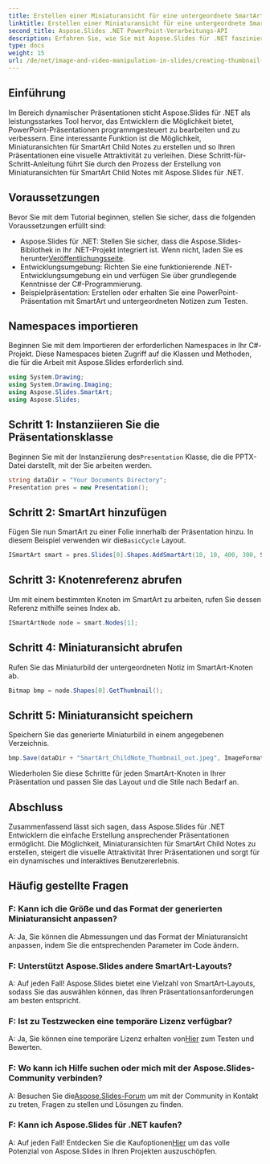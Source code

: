 ```yaml
---
title: Erstellen einer Miniaturansicht für eine untergeordnete SmartArt-Notiz in Aspose.Slides
linktitle: Erstellen einer Miniaturansicht für eine untergeordnete SmartArt-Notiz in Aspose.Slides
second_title: Aspose.Slides .NET PowerPoint-Verarbeitungs-API
description: Erfahren Sie, wie Sie mit Aspose.Slides für .NET faszinierende SmartArt-Miniaturansichten für Kindernotizen erstellen. Werten Sie Ihre Präsentationen mit dynamischen Bildern auf!
type: docs
weight: 15
url: /de/net/image-and-video-manipulation-in-slides/creating-thumbnail-smartart-child-note/
---
```

## Einführung
Im Bereich dynamischer Präsentationen sticht Aspose.Slides für .NET als leistungsstarkes Tool hervor, das Entwicklern die Möglichkeit bietet, PowerPoint-Präsentationen programmgesteuert zu bearbeiten und zu verbessern. Eine interessante Funktion ist die Möglichkeit, Miniaturansichten für SmartArt Child Notes zu erstellen und so Ihren Präsentationen eine visuelle Attraktivität zu verleihen. Diese Schritt-für-Schritt-Anleitung führt Sie durch den Prozess der Erstellung von Miniaturansichten für SmartArt Child Notes mit Aspose.Slides für .NET.
## Voraussetzungen
Bevor Sie mit dem Tutorial beginnen, stellen Sie sicher, dass die folgenden Voraussetzungen erfüllt sind:
- Aspose.Slides für .NET: Stellen Sie sicher, dass die Aspose.Slides-Bibliothek in Ihr .NET-Projekt integriert ist. Wenn nicht, laden Sie es herunter[Veröffentlichungsseite](https://releases.aspose.com/slides/net/).
- Entwicklungsumgebung: Richten Sie eine funktionierende .NET-Entwicklungsumgebung ein und verfügen Sie über grundlegende Kenntnisse der C#-Programmierung.
- Beispielpräsentation: Erstellen oder erhalten Sie eine PowerPoint-Präsentation mit SmartArt und untergeordneten Notizen zum Testen.
## Namespaces importieren
Beginnen Sie mit dem Importieren der erforderlichen Namespaces in Ihr C#-Projekt. Diese Namespaces bieten Zugriff auf die Klassen und Methoden, die für die Arbeit mit Aspose.Slides erforderlich sind.
```csharp
using System.Drawing;
using System.Drawing.Imaging;
using Aspose.Slides.SmartArt;
using Aspose.Slides;
```
## Schritt 1: Instanziieren Sie die Präsentationsklasse
 Beginnen Sie mit der Instanziierung des`Presentation` Klasse, die die PPTX-Datei darstellt, mit der Sie arbeiten werden.
```csharp
string dataDir = "Your Documents Directory";
Presentation pres = new Presentation();
```
## Schritt 2: SmartArt hinzufügen
 Fügen Sie nun SmartArt zu einer Folie innerhalb der Präsentation hinzu. In diesem Beispiel verwenden wir die`BasicCycle` Layout.
```csharp
ISmartArt smart = pres.Slides[0].Shapes.AddSmartArt(10, 10, 400, 300, SmartArtLayoutType.BasicCycle);
```
## Schritt 3: Knotenreferenz abrufen
Um mit einem bestimmten Knoten im SmartArt zu arbeiten, rufen Sie dessen Referenz mithilfe seines Index ab.
```csharp
ISmartArtNode node = smart.Nodes[1];
```
## Schritt 4: Miniaturansicht abrufen
Rufen Sie das Miniaturbild der untergeordneten Notiz im SmartArt-Knoten ab.
```csharp
Bitmap bmp = node.Shapes[0].GetThumbnail();
```
## Schritt 5: Miniaturansicht speichern
Speichern Sie das generierte Miniaturbild in einem angegebenen Verzeichnis.
```csharp
bmp.Save(dataDir + "SmartArt_ChildNote_Thumbnail_out.jpeg", ImageFormat.Jpeg);
```
Wiederholen Sie diese Schritte für jeden SmartArt-Knoten in Ihrer Präsentation und passen Sie das Layout und die Stile nach Bedarf an.
## Abschluss
Zusammenfassend lässt sich sagen, dass Aspose.Slides für .NET Entwicklern die einfache Erstellung ansprechender Präsentationen ermöglicht. Die Möglichkeit, Miniaturansichten für SmartArt Child Notes zu erstellen, steigert die visuelle Attraktivität Ihrer Präsentationen und sorgt für ein dynamisches und interaktives Benutzererlebnis.
## Häufig gestellte Fragen
### F: Kann ich die Größe und das Format der generierten Miniaturansicht anpassen?
A: Ja, Sie können die Abmessungen und das Format der Miniaturansicht anpassen, indem Sie die entsprechenden Parameter im Code ändern.
### F: Unterstützt Aspose.Slides andere SmartArt-Layouts?
A: Auf jeden Fall! Aspose.Slides bietet eine Vielzahl von SmartArt-Layouts, sodass Sie das auswählen können, das Ihren Präsentationsanforderungen am besten entspricht.
### F: Ist zu Testzwecken eine temporäre Lizenz verfügbar?
A: Ja, Sie können eine temporäre Lizenz erhalten von[Hier](https://purchase.aspose.com/temporary-license/) zum Testen und Bewerten.
### F: Wo kann ich Hilfe suchen oder mich mit der Aspose.Slides-Community verbinden?
 A: Besuchen Sie die[Aspose.Slides-Forum](https://forum.aspose.com/c/slides/11) um mit der Community in Kontakt zu treten, Fragen zu stellen und Lösungen zu finden.
### F: Kann ich Aspose.Slides für .NET kaufen?
 A: Auf jeden Fall! Entdecken Sie die Kaufoptionen[Hier](https://purchase.aspose.com/buy) um das volle Potenzial von Aspose.Slides in Ihren Projekten auszuschöpfen.